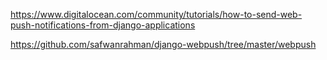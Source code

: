https://www.digitalocean.com/community/tutorials/how-to-send-web-push-notifications-from-django-applications

https://github.com/safwanrahman/django-webpush/tree/master/webpush